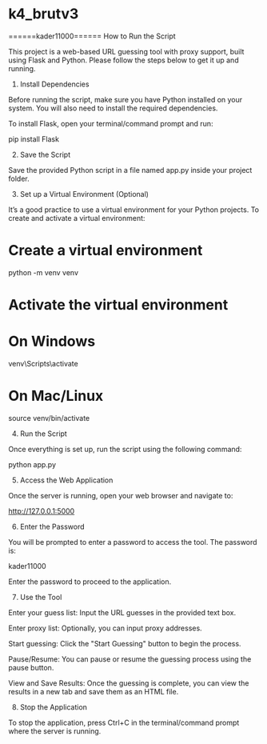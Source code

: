 # k4_brutv3
======kader11000======
How to Run the Script

This project is a web-based URL guessing tool with proxy support, built using Flask and Python. Please follow the steps below to get it up and running.

1. Install Dependencies

Before running the script, make sure you have Python installed on your system. You will also need to install the required dependencies.

To install Flask, open your terminal/command prompt and run:

pip install Flask

2. Save the Script

Save the provided Python script in a file named app.py inside your project folder.

3. Set up a Virtual Environment (Optional)

It’s a good practice to use a virtual environment for your Python projects. To create and activate a virtual environment:

# Create a virtual environment
python -m venv venv

# Activate the virtual environment
# On Windows
venv\Scripts\activate

# On Mac/Linux
source venv/bin/activate

4. Run the Script

Once everything is set up, run the script using the following command:

python app.py

5. Access the Web Application

Once the server is running, open your web browser and navigate to:

http://127.0.0.1:5000

6. Enter the Password

You will be prompted to enter a password to access the tool. The password is:

kader11000

Enter the password to proceed to the application.

7. Use the Tool

Enter your guess list: Input the URL guesses in the provided text box.

Enter proxy list: Optionally, you can input proxy addresses.

Start guessing: Click the "Start Guessing" button to begin the process.

Pause/Resume: You can pause or resume the guessing process using the pause button.

View and Save Results: Once the guessing is complete, you can view the results in a new tab and save them as an HTML file.


8. Stop the Application

To stop the application, press Ctrl+C in the terminal/command prompt where the server is running.

